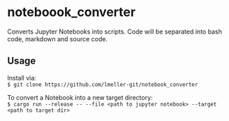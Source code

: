 # noteboook_converter

Converts Jupyter Notebooks into scripts.
Code will be separated into bash code, markdown and source code.

## Usage

Install via:  
```$ git clone https://github.com/lmeller-git/notebook_converter```

To convert a Notebook into a new target directory:  
```$ cargo run --release -- --file <path to jupyter notebook> --target <path to target dir>```
